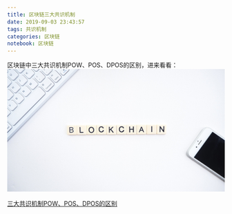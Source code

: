 ```yaml
---
title: 区块链三大共识机制
date: 2019-09-03 23:43:57
tags: 共识机制
categories: 区块链
notebook: 区块链
---
```


区块链中三大共识机制POW、POS、DPOS的区别，进来看看：
![共识机制](区块链三大共识机制/blockchain.jpeg)
<!-- more -->
<a>[三大共识机制POW、POS、DPOS的区别](https://bitfalls.com/2018/04/24/whats-the-difference-between-proof-of-work-pow-proof-of-stake-pos-and-delegated-pos/)</a>